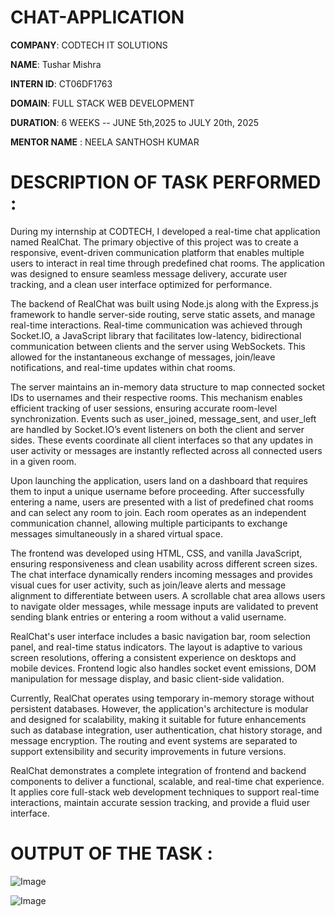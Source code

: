 # CHAT-APPLICATION

**COMPANY**: CODTECH IT SOLUTIONS

**NAME**: Tushar Mishra

**INTERN ID**: CT06DF1763

**DOMAIN**: FULL STACK WEB DEVELOPMENT

**DURATION**: 6 WEEKS -- JUNE 5th,2025 to JULY 20th, 2025

**MENTOR NAME** : NEELA SANTHOSH KUMAR

# DESCRIPTION OF TASK PERFORMED :
During my internship at CODTECH, I developed a real-time chat application named RealChat. The primary objective of this project was to create a responsive, event-driven communication platform that enables multiple users to interact in real time through predefined chat rooms. The application was designed to ensure seamless message delivery, accurate user tracking, and a clean user interface optimized for performance.

The backend of RealChat was built using Node.js along with the Express.js framework to handle server-side routing, serve static assets, and manage real-time interactions. Real-time communication was achieved through Socket.IO, a JavaScript library that facilitates low-latency, bidirectional communication between clients and the server using WebSockets. This allowed for the instantaneous exchange of messages, join/leave notifications, and real-time updates within chat rooms.

The server maintains an in-memory data structure to map connected socket IDs to usernames and their respective rooms. This mechanism enables efficient tracking of user sessions, ensuring accurate room-level synchronization. Events such as user_joined, message_sent, and user_left are handled by Socket.IO’s event listeners on both the client and server sides. These events coordinate all client interfaces so that any updates in user activity or messages are instantly reflected across all connected users in a given room.

Upon launching the application, users land on a dashboard that requires them to input a unique username before proceeding. After successfully entering a name, users are presented with a list of predefined chat rooms and can select any room to join. Each room operates as an independent communication channel, allowing multiple participants to exchange messages simultaneously in a shared virtual space.

The frontend was developed using HTML, CSS, and vanilla JavaScript, ensuring responsiveness and clean usability across different screen sizes. The chat interface dynamically renders incoming messages and provides visual cues for user activity, such as join/leave alerts and message alignment to differentiate between users. A scrollable chat area allows users to navigate older messages, while message inputs are validated to prevent sending blank entries or entering a room without a valid username.

RealChat's user interface includes a basic navigation bar, room selection panel, and real-time status indicators. The layout is adaptive to various screen resolutions, offering a consistent experience on desktops and mobile devices. Frontend logic also handles socket event emissions, DOM manipulation for message display, and basic client-side validation.

Currently, RealChat operates using temporary in-memory storage without persistent databases. However, the application's architecture is modular and designed for scalability, making it suitable for future enhancements such as database integration, user authentication, chat history storage, and message encryption. The routing and event systems are separated to support extensibility and security improvements in future versions.

RealChat demonstrates a complete integration of frontend and backend components to deliver a functional, scalable, and real-time chat experience. It applies core full-stack web development techniques to support real-time interactions, maintain accurate session tracking, and provide a fluid user interface.

# OUTPUT OF THE TASK :
![Image](https://github.com/user-attachments/assets/cce16e0e-e2ae-4fc5-9576-b04e99dbc140)

![Image](https://github.com/user-attachments/assets/d5ae65f0-a888-4d24-8a3b-d5c3d4b8cf8f)
